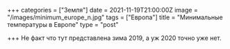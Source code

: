 +++
categories = ["Земля"]
date = 2021-11-19T21:00:00Z
image = "/images/minimum_europe_n.jpg"
tags = ["Европа"]
title = "Минимальные температуры в Европе"
type = "post"

+++
Не факт что тут представлена зима 2019, а уж 2020 точно уже нет.